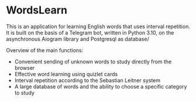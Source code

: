 # WordsLearn

This is an application for learning English words that uses interval repetition. 
It is built on the basis of a Telegram bot, written in Python 3.10, on the asynchronous Aiogram library 
and Postgresql as database/

Overview of the main functions:
* Convenient sending of unknown words to study directly from the browser
* Effective word learning using quizlet cards
* Interval repetition according to the Sebastian Leitner system
* A large database of words and the ability to choose a specific category to study





